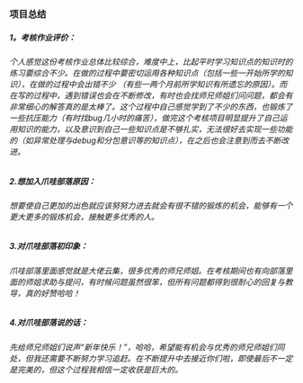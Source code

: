 ### 项目总结

##### 1。考核作业评价：

###### 	个人感觉这份考核作业总体比较综合，难度中上，比起平时学习知识点的知识时的练习要综合不少。在做的过程中要密切运用各种知识点（包括一些一开始所学的知识），在做的过程中会出错不少 （有些一两个月前所学知识有所遗忘的原因）。而在写的过程中，遇到错误也会在不断修改，有时也会找师兄师姐们问问题，都会有非常细心的解答真的是太棒了。这个过程中自己感觉学到了不少的东西，也锻炼了一些抗压能力（有时找bug几小时的痛苦），做完这个考核项目明显提升了自己运用知识的能力，以及意识到自己一些知识点是不够扎实，无法很好去实现一些功能的（如异常处理与debug和分包意识等的知识点），在之后也会注意到而去不断改进。

##### 2.想加入爪哇部落原因：

###### 	想要使自己更加的出色就应该努努力进去就会有很不错的锻炼的机会，能够有一个更大更多的锻炼机会，接触更多优秀的人。

##### 3.对爪哇部落初印象：

###### 	爪哇部落里面感觉就是大佬云集，很多优秀的师兄师姐。在考核期间也有向部落里面的师姐求助与提问，有时候问题虽然很笨，但所有问题都得到很耐心的回复与教导，真的好赞哈哈！

##### 4.对爪哇部落说的话：

###### 	先给师兄师姐们说声“新年快乐！”，哈哈，希望能有机会与优秀的师兄师姐们同处，但我还需要不断努力学习追赶。在不断提升中去接近你们啦，即使最后不一定是完美的，但这个过程我相信一定收获是巨大的。

​	





